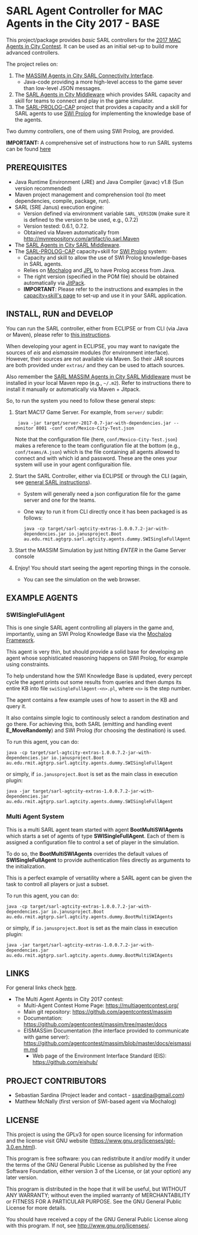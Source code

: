 # SARL Agent Controller for MAC Agents in the City 2017 - BASE #

This project/package provides _basic_ SARL controllers for the [2017 MAC Agents in City Contest](https://multiagentcontest.org/). It can be used as an initial set-up to build more advanced controllers.


The project relies on:

1. The [MASSIM Agents in City SARL Connectivity Interface](https://bitbucket.org/ssardina-research/sarl-agtcity-intf).
	* Java-code providing a more high-level access to the game sever than low-level JSON messages.
2. The [SARL Agents in City Middleware](https://bitbucket.org/ssardina-research/sarl-agtcity-mw) which provides SARL capacity and skill for teams to connect and play in the game simulator.
2. The [SARL-PROLOG-CAP](https://bitbucket.org/ssardina-research/sarl-prolog-cap) project that provides a capacity and a skill for SARL agents to use [SWI Prolog](http://www.swi-prolog.org/) for implementing the knowledge base of the agents. 

Two dummy controllers, one of them using SWI Prolog, are provided.

**IMPORTANT:** A comprehensive set of instructions how to run SARL systems can be found [here](https://bitbucket.org/snippets/ssardina/6eybMg/sarl-application-general-information-setup)


## PREREQUISITES

* Java Runtime Environment (JRE) and Java Compiler (javac) v1.8 (Sun version recommended)
* Maven project management and comprehension tool (to meet dependencies, compile, package, run).
* SARL (SRE Janus) execution engine:
	* Version defined via environment variable `SARL_VERSION` (make sure it is defined to the version to be used, e.g., 0.7.2)
	* Version tested: 0.6.1, 0.7.2.
	* Obtained via Maven automatically from <http://mvnrepository.com/artifact/io.sarl.Maven>
* The [SARL Agents in City SARL Middleware](https://bitbucket.org/ssardina-research/sarl-agtcity-mw). 
* The [SARL-PROLOG-CAP](https://bitbucket.org/ssardina-research/sarl-prolog-cap) capacity+skill for [SWI Prolog](http://www.swi-prolog.org/) system:
	* Capacity and skill to allow the use of SWI Prolog knowledge-bases in SARL agents.
	* Relies on [Mochalog](https://github.com/ssardina/mochalog) and [JPL](https://jpl7.org/) to have Prolog access from Java.
	* The right version (specified in the POM file) should be obtained automatically via [JitPack](https://jitpack.io/#org.bitbucket.ssardina-research/sarl-prolog-cap).
	* **IMPORTANT**: Please refer to the instructions and examples in the [capacity+skill's page](https://bitbucket.org/ssardina-research/sarl-prolog-cap) to set-up and use it in your SARL application.



## INSTALL, RUN and DEVELOP

You can run the SARL controller, either from ECLIPSE or from CLI (via Java or Maven), please refer to [this instructions](https://bitbucket.org/snippets/ssardina/6eybMg#markdown-header-4-running-the-sarl-application).

When developing your agent in ECLIPSE, you may want to navigate the sources of *eis* and *eismassim* modules (for environment interface). 
However, their sources are not available via Maven. So their JAR sources are both provided under  `extras/` and they can be used to attach sources.

Also remember the [SARL MASSIM Agents in City SARL Middleware](https://bitbucket.org/ssardina-research/sarl-agtcity-mw) must be installed in your local Maven repo (e.g., `~/.m2`).
Refer to instructions there to install it manually or automatically via Maven + Jitpack.


So, to run the system you need to follow these general steps:

1. Start MAC17 Game Server. For example, from `server/` subdir:

		java -jar target/server-2017-0.7-jar-with-dependencies.jar --monitor 8001 -conf conf/Mexico-City-Test.json

	Note that the configuration file (here, `conf/Mexico-City-Test.json`) makes a reference to the team configuration file at the bottom (e.g., `conf/teams/A.json`) which is the file containing all agents allowed to connect and with which id and password. These are the ones your system will use in your agent configuraition file.

2. Start the SARL Controller, either via ECLIPSE or through the CLI (again, see [general SARL instructions](https://bitbucket.org/snippets/ssardina/6eybMg#markdown-header-4-running-the-sarl-application)).
	* System will generally need a json configuration file for the game server and one for the teams. 
	* One way to run it from CLI directly once it has been packaged is as follows:
	
		```
		java -cp target/sarl-agtcity-extras-1.0.0.7.2-jar-with-dependencies.jar io.janusproject.Boot au.edu.rmit.agtgrp.sarl.agtcity.agents.dummy.SWISingleFullAgent
		```
		
3. Start the MASSIM Simulation by just hitting *ENTER* in the Game Server console
4. Enjoy! You should start seeing the agent reporting things in the console. 
    * You can see the simulation on the web browser.



## EXAMPLE AGENTS ##


### SWISingleFullAgent 

This is one single SARL agent controlling all players in the game and, importantly, using an SWI Prolog Knowledge Base via the [Mochalog Framework](https://github.com/ssardina/mochalog).

This agent is very thin, but should provide a solid base for  developing an agent whose sophisticated reasoning happens on SWI Prolog, for example using constraints.

To help understand how the SWI Knowledge Base is updated, every percept cycle the agent prints out some results from queries and then dumps its entire KB into file `swiSingleFullAgent-<n>.pl`, where `<n>` is the step number.

The agent contains a few example uses of how to assert in the KB and query it. 

It also contains simple logic to continously select a random destination and go there. For achieving this, both SARL (emitting and handling event **E_MoveRandomly**) and SWI Prolog (for choosing the destination) is used.

To run this agent, you can do:

```
java -cp target/sarl-agtcity-extras-1.0.0.7.2-jar-with-dependencies.jar io.janusproject.Boot au.edu.rmit.agtgrp.sarl.agtcity.agents.dummy.SWISingleFullAgent
```

or simply, if `io.janusproject.Boot` is set as the main class in execution plugin:

```
java -jar target/sarl-agtcity-extras-1.0.0.7.2-jar-with-dependencies.jar au.edu.rmit.agtgrp.sarl.agtcity.agents.dummy.SWISingleFullAgent
```


### Multi Agent System

This is a multi SARL agent team started with agent **BootMultiSWIAgents** which starts a set of agents of type **SWISingleFullAgent**. Each of them is assigned a configuration file to control a set of player  in the simulation.

To do so, the **BootMultiSWIAgents** overrides the default values of **SWISingleFullAgent** to provide authentication files directly as arguments to the initialization.

This is a perfect example of versatility where a SARL agent can be given the task to controll all players or just a subset. 

To run this agent, you can do:

```
java -cp target/sarl-agtcity-extras-1.0.0.7.2-jar-with-dependencies.jar io.janusproject.Boot au.edu.rmit.agtgrp.sarl.agtcity.agents.dummy.BootMultiSWIAgents
```

or simply, if `io.janusproject.Boot` is set as the main class in execution plugin:

```
java -jar target/sarl-agtcity-extras-1.0.0.7.2-jar-with-dependencies.jar au.edu.rmit.agtgrp.sarl.agtcity.agents.dummy.BootMultiSWIAgents
```



## LINKS 

For general links check [here](https://bitbucket.org/snippets/ssardina/6eybMg#markdown-header-1-software-prerequisites-and-links).

* The Multi Agent Agents in City 2017 contest:
	* Multi-Agent Contest Home Page: https://multiagentcontest.org/
	* Main git repository: https://github.com/agentcontest/massim
	* Documentation: https://github.com/agentcontest/massim/tree/master/docs
	* EISMASSim Documentation (the interface provided to communicate with game server): https://github.com/agentcontest/massim/blob/master/docs/eismassim.md
		* Web page of the Environment Interface Standard (EIS): https://github.com/eishub/




## PROJECT CONTRIBUTORS ##

* Sebastian Sardina (Project leader and contact - ssardina@gmail.com)
* Matthew McNally (first version of SWI-based agent via Mochalog)


## LICENSE ##


This project is using the GPLv3 for open source licensing for information and the license visit GNU website (https://www.gnu.org/licenses/gpl-3.0.en.html).

This program is free software: you can redistribute it and/or modify it under the terms of the GNU General Public License as published by the Free Software Foundation, either version 3 of the License, or (at your option) any later version.

This program is distributed in the hope that it will be useful, but WITHOUT ANY WARRANTY; without even the implied warranty of
MERCHANTABILITY or FITNESS FOR A PARTICULAR PURPOSE.  See the GNU General Public License for more details.

You should have received a copy of the GNU General Public License along with this program.  If not, see <http://www.gnu.org/licenses/>.